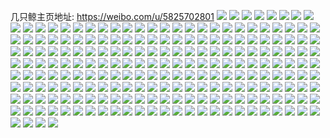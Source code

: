 几只鲸主页地址: https://weibo.com/u/5825702801 
![](https://wx4.sinaimg.cn/mw2000/006mg3qply1h8xmdb2i9ij30m62alh1f.jpg) 
![](https://wx4.sinaimg.cn/mw2000/006mg3qply1h8xmdgidu9j30u02yiauq.jpg) 
![](https://wx4.sinaimg.cn/mw2000/006mg3qply1h8xmdkd5fpj30tx340twr.jpg) 
![](https://wx4.sinaimg.cn/mw2000/006mg3qply1h8xmdnjosqj30u01404eb.jpg) 
![](https://wx4.sinaimg.cn/mw2000/006mg3qply1h8xmdbz5swj30u027ztl9.jpg) 
![](https://wx4.sinaimg.cn/mw2000/006mg3qply1h8xmdpunvyj30u01ve1ei.jpg) 
![](https://wx4.sinaimg.cn/mw2000/006mg3qply1h8xmdrgt18j30u01z0ar8.jpg) 
![](https://wx4.sinaimg.cn/mw2000/006mg3qply1h8xmdt8gpuj30u02tutqr.jpg) 
![](https://wx4.sinaimg.cn/mw2000/006mg3qply1h8xmdeya7hj30h13404fd.jpg) 
![](https://wx4.sinaimg.cn/mw2000/006mg3qply1h8xmdsj6xkj30gm340h4j.jpg) 
![](https://wx4.sinaimg.cn/mw2000/006mg3qply1h8xmdtv9awj30u01pzk0d.jpg) 
![](https://wx4.sinaimg.cn/mw2000/006mg3qply1h8hq6elj4vj30u01sz428.jpg) 
![](https://wx4.sinaimg.cn/mw2000/006mg3qply1h8hq6f7crjj30u01sztcd.jpg) 
![](https://wx4.sinaimg.cn/mw2000/006mg3qply1h8hq6hnlz3j30u01t34bm.jpg) 
![](https://wx4.sinaimg.cn/mw2000/006mg3qply1h7v88o15gaj30u01hcn3k.jpg) 
![](https://wx4.sinaimg.cn/mw2000/006mg3qply1h7v88esmsej31hc0o0wpl.jpg) 
![](https://wx4.sinaimg.cn/mw2000/006mg3qply1h7nsri1slej30u05manpd.jpg) 
![](https://wx4.sinaimg.cn/mw2000/006mg3qply1h7nsrkq7y1j30u018zk40.jpg) 
![](https://wx4.sinaimg.cn/mw2000/006mg3qply1h7nsrm3girj30u018ztgv.jpg) 
![](https://wx4.sinaimg.cn/mw2000/006mg3qply1h7nsra1ee6j31400u0gwr.jpg) 
![](https://wx4.sinaimg.cn/mw2000/006mg3qply1h7nsrpvvhrj30u01ve1i3.jpg) 
![](https://wx4.sinaimg.cn/mw2000/006mg3qply1h7nsrr9a8jj30u00u0104.jpg) 
![](https://wx4.sinaimg.cn/mw2000/006mg3qply1h7nsv2idjqj30u0140n4b.jpg) 
![](https://wx4.sinaimg.cn/mw2000/006mg3qply1h7nsv46r5xj30u018zwkr.jpg) 
![](https://wx4.sinaimg.cn/mw2000/006mg3qply1h7nsuzragaj30u0140jy6.jpg) 
![](https://wx4.sinaimg.cn/mw2000/006mg3qply1h7nsv560dej30u0140gqb.jpg) 
![](https://wx4.sinaimg.cn/mw2000/006mg3qply1h7nsv666w6j30u014079j.jpg) 
![](https://wx4.sinaimg.cn/mw2000/006mg3qply1h7nt0rktz4j31400u045e.jpg) 
![](https://wx4.sinaimg.cn/mw2000/006mg3qply1h7nt0snrorj30u0140agf.jpg) 
![](https://wx4.sinaimg.cn/mw2000/006mg3qply1h7eh53ceeuj30ur0h9myi.jpg) 
![](https://wx4.sinaimg.cn/mw2000/006mg3qply1h7eh55m8dgj30u034i4o1.jpg) 
![](https://wx4.sinaimg.cn/mw2000/006mg3qply1h7d6b4j3wnj31000u03z9.jpg) 
![](https://wx4.sinaimg.cn/mw2000/006mg3qply1h7d6b3cdkcj31pr0pvag0.jpg) 
![](https://wx4.sinaimg.cn/mw2000/006mg3qply1h7d6b9y376j30u034d1bq.jpg) 
![](https://wx4.sinaimg.cn/mw2000/006mg3qply1h7d6bbibxdj30xc0rkn0q.jpg) 
![](https://wx4.sinaimg.cn/mw2000/006mg3qply1h7d6bcgnd6j31ef0q1t97.jpg) 
![](https://wx4.sinaimg.cn/mw2000/006mg3qply1h7d6c2q0wtj31ps0pstdw.jpg) 
![](https://wx4.sinaimg.cn/mw2000/006mg3qply1h7d6c4ae2gj30u011qwkz.jpg) 
![](https://wx4.sinaimg.cn/mw2000/006mg3qply1h7d6c0v3k3j31pr0ps46e.jpg) 
![](https://wx4.sinaimg.cn/mw2000/006mg3qply1h7d6c70mjfj31pr0pwwf4.jpg) 
![](https://wx4.sinaimg.cn/mw2000/006mg3qply1h7d6c8xn88j30zx0u0jvo.jpg) 
![](https://wx4.sinaimg.cn/mw2000/006mg3qply1h7d6cokahoj318b0pqq5g.jpg) 
![](https://wx4.sinaimg.cn/mw2000/006mg3qply1h7d6cmgt7fj30u033bju7.jpg) 
![](https://wx4.sinaimg.cn/mw2000/006mg3qply1h7d78tectrj30u013zt9y.jpg) 
![](https://wx4.sinaimg.cn/mw2000/006mg3qply1h7d78wrnadj30u034idjx.jpg) 
![](https://wx4.sinaimg.cn/mw2000/006mg3qply1h7c4d8eic9j31hb0u0442.jpg) 
![](https://wx4.sinaimg.cn/mw2000/006mg3qply1h7c4d8lxb9j30u02chdo8.jpg) 
![](https://wx4.sinaimg.cn/mw2000/006mg3qply1h7c4d8wt0mj31hc0u00xs.jpg) 
![](https://wx4.sinaimg.cn/mw2000/006mg3qply1h7c4d946s9j31hb0u00xq.jpg) 
![](https://wx4.sinaimg.cn/mw2000/006mg3qply1h7c4d8524sj30u01enq4c.jpg) 
![](https://wx4.sinaimg.cn/mw2000/006mg3qply1h7c4d9cb73j31hc0u0juh.jpg) 
![](https://wx4.sinaimg.cn/mw2000/006mg3qply1h7c4gf2y0cj30u01epq4b.jpg) 
![](https://wx4.sinaimg.cn/mw2000/006mg3qply1h7c4gff4d7j31420u0tcf.jpg) 
![](https://wx4.sinaimg.cn/mw2000/006mg3qply1h7c4ges9hnj31hb0u0n0y.jpg) 
![](https://wx4.sinaimg.cn/mw2000/006mg3qply1h7c4gfo4klj31hb0u0wg1.jpg) 
![](https://wx4.sinaimg.cn/mw2000/006mg3qply1h7c4gfy3bmj30u00xraaq.jpg) 
![](https://wx4.sinaimg.cn/mw2000/006mg3qply1h6zcq4jy1aj30u01907fd.jpg) 
![](https://wx4.sinaimg.cn/mw2000/006mg3qply1h6zcq66ah1j30u01904ar.jpg) 
![](https://wx4.sinaimg.cn/mw2000/006mg3qply1h6zcq6ydm8j30u0140k2h.jpg) 
![](https://wx4.sinaimg.cn/mw2000/006mg3qply1h6w073pssmj30u02l2wgx.jpg) 
![](https://wx4.sinaimg.cn/mw2000/006mg3qply1h6w0748m74j30u01ep7ce.jpg) 
![](https://wx4.sinaimg.cn/mw2000/006mg3qply1h6w07373ynj30xd0is78o.jpg) 
![](https://wx4.sinaimg.cn/mw2000/006mg3qply1h6w074orduj30u00v9tb0.jpg) 
![](https://wx4.sinaimg.cn/mw2000/006mg3qply1h6w0750132j31hc0u00xl.jpg) 
![](https://wx4.sinaimg.cn/mw2000/006mg3qply1h6w075a1anj31400mi0wq.jpg) 
![](https://wx4.sinaimg.cn/mw2000/006mg3qply1h6w075toc1j30u022nq9c.jpg) 
![](https://wx4.sinaimg.cn/mw2000/006mg3qply1h6ouxh820nj30u0190gva.jpg) 
![](https://wx4.sinaimg.cn/mw2000/006mg3qply1h6ouxjldjrj30u0190ags.jpg) 
![](https://wx4.sinaimg.cn/mw2000/006mg3qply1h6ouxuk1jaj30sg340qqt.jpg) 
![](https://wx4.sinaimg.cn/mw2000/006mg3qply1h6ouxx4an3j30u02ceaom.jpg) 
![](https://wx4.sinaimg.cn/mw2000/006mg3qply1h6b6va9vtuj30om340nfu.jpg) 
![](https://wx4.sinaimg.cn/mw2000/006mg3qply1h6b6vb1cm3j30l0340wjv.jpg) 
![](https://wx4.sinaimg.cn/mw2000/006mg3qply1h6b6vbjy0qj30u019nq9j.jpg) 
![](https://wx4.sinaimg.cn/mw2000/006mg3qply1h6b6v93rnmj31400u0gmx.jpg) 
![](https://wx4.sinaimg.cn/mw2000/006mg3qply1h6b6vdfllyj30u0190qab.jpg) 
![](https://wx4.sinaimg.cn/mw2000/006mg3qply1h6b6vcvks4j30u00u0whj.jpg) 
![](https://wx4.sinaimg.cn/mw2000/006mg3qply1h6b6vcdzmzj30z80qfjxa.jpg) 
![](https://wx4.sinaimg.cn/mw2000/006mg3qply1h6b6vbwnzkj30u01gjq6d.jpg) 
![](https://wx4.sinaimg.cn/mw2000/006mg3qply1h5raoychk6j30u013ydl8.jpg) 
![](https://wx4.sinaimg.cn/mw2000/006mg3qply1h5jyydqfgqj30u0140n1p.jpg) 
![](https://wx4.sinaimg.cn/mw2000/006mg3qply1h55glivknij30v90h6jva.jpg) 
![](https://wx4.sinaimg.cn/mw2000/006mg3qply1h522fhj9n1j313u0town9.jpg) 
![](https://wx4.sinaimg.cn/mw2000/006mg3qply1h522aiyq78j31400u0129.jpg) 
![](https://wx4.sinaimg.cn/mw2000/006mg3qply1h522aca6wcj30u0280nk9.jpg) 
![](https://wx4.sinaimg.cn/mw2000/006mg3qply1h522ajljr1j31400u0gvi.jpg) 
![](https://wx4.sinaimg.cn/mw2000/006mg3qply1h522ah5lvjj30u0280njt.jpg) 
![](https://wx4.sinaimg.cn/mw2000/006mg3qply1h522ahqidpj30u0190dt0.jpg) 
![](https://wx4.sinaimg.cn/mw2000/006mg3qply1h522aiedr2j31400u0gwb.jpg) 
![](https://wx4.sinaimg.cn/mw2000/006mg3qply1h522afyn8ej30u02807pe.jpg) 
![](https://wx4.sinaimg.cn/mw2000/006mg3qply1h522adxg4ej30u02d0qkd.jpg) 
![](https://wx4.sinaimg.cn/mw2000/006mg3qply1h522af0dhpj30u03pdnf1.jpg) 
![](https://wx4.sinaimg.cn/mw2000/006mg3qply1h522acy8f6j30u01uo7gc.jpg) 
![](https://wx4.sinaimg.cn/mw2000/006mg3qply1h522db6f5hj30u01enwoz.jpg) 
![](https://wx4.sinaimg.cn/mw2000/006mg3qply1h522daih20j30u0140q8e.jpg) 
![](https://wx4.sinaimg.cn/mw2000/006mg3qply1h51esl7922j30u01407fs.jpg) 
![](https://wx4.sinaimg.cn/mw2000/006mg3qply1h51esndvxhj30u0140dqp.jpg) 
![](https://wx4.sinaimg.cn/mw2000/006mg3qply1h51esowrg5j30u0140jyv.jpg) 
![](https://wx4.sinaimg.cn/mw2000/006mg3qply1h51esjx46oj30u01407dg.jpg) 
![](https://wx4.sinaimg.cn/mw2000/006mg3qply1h4uzc1myo8j31400u0gt9.jpg) 
![](https://wx4.sinaimg.cn/mw2000/006mg3qply1h4uzc1xyb8j31400u0gsb.jpg) 
![](https://wx4.sinaimg.cn/mw2000/006mg3qply1h4aaw8hpulj30u010vak7.jpg) 
![](https://wx4.sinaimg.cn/mw2000/006mg3qply1h4aawahsgnj30rr0z9ds5.jpg) 
![](https://wx4.sinaimg.cn/mw2000/006mg3qpgy1h3m0csnyecj31400u0dnf.jpg) 
![](https://wx4.sinaimg.cn/mw2000/006mg3qply1h3kwy2c02bj30u011wgrr.jpg) 
![](https://wx4.sinaimg.cn/mw2000/006mg3qply1h3kwy0sm3pj30u0190n4n.jpg) 
![](https://wx4.sinaimg.cn/mw2000/006mg3qply1h3kwy1k2iij31400u0q86.jpg) 
![](https://wx4.sinaimg.cn/mw2000/006mg3qply1h3kwy4x9fpj31400u0jy7.jpg) 
![](https://wx4.sinaimg.cn/mw2000/006mg3qply1h3kwxz4zv9j31400u0q93.jpg) 
![](https://wx4.sinaimg.cn/mw2000/006mg3qply1h3kwy5xkaqj31400u0tg7.jpg) 
![](https://wx4.sinaimg.cn/mw2000/006mg3qply1h3kc2z64m5j30u00midk7.jpg) 
![](https://wx4.sinaimg.cn/mw2000/006mg3qply1h3drb5qg80j30u0190tk1.jpg) 
![](https://wx4.sinaimg.cn/mw2000/006mg3qply1h3drecdkh8j30u02s77wh.jpg) 
![](https://wx4.sinaimg.cn/mw2000/006mg3qply1h3drefgq0cj30u0140aoh.jpg) 
![](https://wx4.sinaimg.cn/mw2000/006mg3qply1h3drbeg2mxj30u01ldaq3.jpg) 
![](https://wx4.sinaimg.cn/mw2000/006mg3qply1h3f31zu4h0j311c0u0k2g.jpg) 
![](https://wx4.sinaimg.cn/mw2000/006mg3qply1h3dq8qhd1xj31400u0djk.jpg) 
![](https://wx4.sinaimg.cn/mw2000/006mg3qply1h3dqaismx8j31400u0gve.jpg) 
![](https://wx4.sinaimg.cn/mw2000/006mg3qply1h3dq8vtp33j30u02ydnir.jpg) 
![](https://wx4.sinaimg.cn/mw2000/006mg3qply1h3dq96avj8j30u0176ais.jpg) 
![](https://wx4.sinaimg.cn/mw2000/006mg3qply1h3dq9m14umj31940u0gsb.jpg) 
![](https://wx4.sinaimg.cn/mw2000/006mg3qply1h3dq985dkrj30u0280wxw.jpg) 
![](https://wx4.sinaimg.cn/mw2000/006mg3qply1h3dq9ni06wj31400u07b6.jpg) 
![](https://wx4.sinaimg.cn/mw2000/006mg3qply1h3dq9bcxxxj31400u0ai0.jpg) 
![](https://wx4.sinaimg.cn/mw2000/006mg3qply1h3dqb4jo94j30u038s1kx.jpg) 
![](https://wx4.sinaimg.cn/mw2000/006mg3qply1h3dl8zknpaj30u01907aj.jpg) 
![](https://wx4.sinaimg.cn/mw2000/006mg3qply1h3dl9qim7jj30u01v6qfx.jpg) 
![](https://wx4.sinaimg.cn/mw2000/006mg3qply1h3dlap30cij30u014077o.jpg) 
![](https://wx4.sinaimg.cn/mw2000/006mg3qply1h3dl9pqyiyj30u02i04ce.jpg) 
![](https://wx4.sinaimg.cn/mw2000/006mg3qply1h3dla7131vj30u01ujnag.jpg) 
![](https://wx4.sinaimg.cn/mw2000/006mg3qply1h3dk68gtt1j30u015pahz.jpg) 
![](https://wx4.sinaimg.cn/mw2000/006mg3qply1h3dk68v6svj31400u07f5.jpg) 
![](https://wx4.sinaimg.cn/mw2000/006mg3qply1h3dk67w0svj31400u0jy9.jpg) 
![](https://wx4.sinaimg.cn/mw2000/006mg3qply1h3dk695ml2j30u0140wl7.jpg) 
![](https://wx4.sinaimg.cn/mw2000/006mg3qply1h3dk69nik4j31400u07dy.jpg) 
![](https://wx4.sinaimg.cn/mw2000/006mg3qply1h3dk6rmfnxj30u013z10c.jpg) 
![](https://wx4.sinaimg.cn/mw2000/006mg3qply1h3djhx6pppj31400u07ca.jpg) 
![](https://wx4.sinaimg.cn/mw2000/006mg3qply1h3djgh16nvj30u010qwm9.jpg) 
![](https://wx4.sinaimg.cn/mw2000/006mg3qply1h3djgiq6saj30u012eq8c.jpg) 
![](https://wx4.sinaimg.cn/mw2000/006mg3qply1h3djgiab7aj30u012ytec.jpg) 
![](https://wx4.sinaimg.cn/mw2000/006mg3qply1h384v5uf1wj313u0tu13j.jpg) 
![](https://wx4.sinaimg.cn/mw2000/006mg3qply1h1v35u7zjlj30s0340qjk.jpg) 
![](https://wx4.sinaimg.cn/mw2000/006mg3qply1h11hxpw4n7j30xc2s04qp.jpg) 
![](https://wx4.sinaimg.cn/mw2000/006mg3qply1h11hxus8uaj30xc4xsx6p.jpg) 
![](https://wx4.sinaimg.cn/mw2000/006mg3qply1h11hxw461vj30me340hdt.jpg) 
![](https://wx4.sinaimg.cn/mw2000/006mg3qply1h0zvc4xk9gj314u09kdgx.jpg) 
![](https://wx4.sinaimg.cn/mw2000/006mg3qply1gzk6dlzbq6j30u0140qda.jpg) 
![](https://wx4.sinaimg.cn/mw2000/006mg3qply1gzk6dmffmfj30u0135qaz.jpg) 
![](https://wx4.sinaimg.cn/mw2000/006mg3qply1gzb4p8pqn7j31400u0wm4.jpg) 
![](https://wx4.sinaimg.cn/mw2000/006mg3qply1gzb4p9f85ej31400u0woj.jpg) 
![](https://wx4.sinaimg.cn/mw2000/006mg3qply1gzb4pa1ck6j31400u0n6s.jpg) 
![](https://wx4.sinaimg.cn/mw2000/006mg3qply1gz9woknljhj30t211u479.jpg) 
![](https://wx4.sinaimg.cn/mw2000/006mg3qply1gz6iojn8bmj30u0140jwh.jpg) 
![](https://wx4.sinaimg.cn/mw2000/006mg3qply1gz6ioc18v8j313z0u0qaw.jpg) 
![](https://wx4.sinaimg.cn/mw2000/006mg3qply1gz6ioj720kj30u04ct7wh.jpg) 
![](https://wx4.sinaimg.cn/mw2000/006mg3qply1gz47gzu97jj30u0140tgi.jpg) 
![](https://wx4.sinaimg.cn/mw2000/006mg3qply1gz47gyv758j30u10u0ag5.jpg) 
![](https://wx4.sinaimg.cn/mw2000/006mg3qply1gylparlic7j31400u0wm8.jpg) 
![](https://wx4.sinaimg.cn/mw2000/006mg3qply1gylpaqgg6qj30u02i0ao8.jpg) 
![](https://wx4.sinaimg.cn/mw2000/006mg3qply1gylpaqvtudj31400u0n3j.jpg) 
![](https://wx4.sinaimg.cn/mw2000/006mg3qply1gygn3fasvoj30u0140aje.jpg) 
![](https://wx4.sinaimg.cn/mw2000/006mg3qply1gygn3egmvbj30u013zdpi.jpg) 
![](https://wx4.sinaimg.cn/mw2000/006mg3qply1gygn3et02ej30u0140n73.jpg) 
![](https://wx4.sinaimg.cn/mw2000/006mg3qply1gygn3e4j7vj30u0140tj1.jpg) 
![](https://wx4.sinaimg.cn/mw2000/006mg3qply1gygn3ftqm6j30u0140qar.jpg) 
![](https://wx4.sinaimg.cn/mw2000/006mg3qply1gygn3g1jpqj30u01407d6.jpg) 
![](https://wx4.sinaimg.cn/mw2000/006mg3qply1gxv1jo2vs8j30u010jgue.jpg) 
![](https://wx4.sinaimg.cn/mw2000/006mg3qply1gxp2rs6diaj30t71fw100.jpg) 
![](https://wx4.sinaimg.cn/mw2000/006mg3qply1gxl7bv4d9xj32c03407wj.jpg) 
![](https://wx4.sinaimg.cn/mw2000/006mg3qply1guoothgi1gj60v90xgann02.jpg) 
![](https://wx4.sinaimg.cn/mw2000/006mg3qply1gu0e8gxhg3j63402c0b2a02.jpg) 
![](https://wx4.sinaimg.cn/mw2000/006mg3qply1gu0e8hz5mmj61lh17419w02.jpg) 
![](https://wx4.sinaimg.cn/mw2000/006mg3qply1gtnggarsqej61400u0q8b02.jpg) 
![](https://wx4.sinaimg.cn/mw2000/006mg3qply1gtnggacblqj61400u0te002.jpg) 
![](https://wx4.sinaimg.cn/mw2000/006mg3qply1gtnggb3sb3j60u0140jwj02.jpg) 
![](https://wx4.sinaimg.cn/mw2000/006mg3qply1gtnggbp051j60u0140wj702.jpg) 
![](https://wx4.sinaimg.cn/mw2000/006mg3qply1gtnggc01x5j61400u0whx02.jpg) 
![](https://wx4.sinaimg.cn/mw2000/006mg3qply1gtnggcbumqj60u012cwgq02.jpg) 
![](https://wx4.sinaimg.cn/mw2000/006mg3qply1gtgkejem5qj61400u012m02.jpg) 
![](https://wx4.sinaimg.cn/mw2000/006mg3qply1gtgkeiiwp4j60u0166h0602.jpg) 
![](https://wx4.sinaimg.cn/mw2000/006mg3qply1gtgkg0kt0aj60u40u078u02.jpg) 
![](https://wx4.sinaimg.cn/mw2000/006mg3qply1gtaqtebczuj33402c0b29.jpg) 
![](https://wx4.sinaimg.cn/mw2000/006mg3qply1gtaqtftjlnj330u29mb29.jpg) 
![](https://wx4.sinaimg.cn/mw2000/006mg3qply1gt0gbnfc1yj31kx16o4ib.jpg) 
![](https://wx4.sinaimg.cn/mw2000/006mg3qply1gt0gbjzptdj32c03401kz.jpg) 
![](https://wx4.sinaimg.cn/mw2000/006mg3qply1gt0gbly6owj31kx16o4gm.jpg) 
![](https://wx4.sinaimg.cn/mw2000/006mg3qply1gt0gbub9tzj33402c0x6p.jpg) 
![](https://wx4.sinaimg.cn/mw2000/006mg3qply1gt0gbqoeyoj31dt0s1tm7.jpg) 
![](https://wx4.sinaimg.cn/mw2000/006mg3qply1gt0gbgeuqgj328w28w1kx.jpg) 
![](https://wx4.sinaimg.cn/mw2000/006mg3qply1gt0gbsdxlgj32c0340x6p.jpg) 
![](https://wx4.sinaimg.cn/mw2000/006mg3qply1gt0gbfct7xj30u00u041e.jpg) 
![](https://wx4.sinaimg.cn/mw2000/006mg3qply1gt0gbpxt8zj32c02c0qv5.jpg) 
![](https://wx4.sinaimg.cn/mw2000/006mg3qply1gsaw36ytj4j30u01407cz.jpg) 
![](https://wx4.sinaimg.cn/mw2000/006mg3qply1gsaw38sugkj31400u0wk6.jpg) 
![](https://wx4.sinaimg.cn/mw2000/006mg3qply1gs7koj08cuj31400u0q99.jpg) 
![](https://wx4.sinaimg.cn/mw2000/006mg3qply1gs7koxbu6bj60rs1jkh5502.jpg) 
![](https://wx4.sinaimg.cn/mw2000/006mg3qply1gs7kp0veovj30u00u07bp.jpg) 
![](https://wx4.sinaimg.cn/mw2000/006mg3qply1gs7kopuirrj30rs15ok6y.jpg) 
![](https://wx4.sinaimg.cn/mw2000/006mg3qpgy1grzmfq5jjij30u0140gqc.jpg) 
![](https://wx4.sinaimg.cn/mw2000/006mg3qpgy1gryy0eair7j30u0140wk9.jpg) 
![](https://wx4.sinaimg.cn/mw2000/006mg3qply1grr3z6wifej33342bc1ky.jpg) 
![](https://wx4.sinaimg.cn/mw2000/006mg3qply1grr3z7cngfj30rs15otij.jpg) 
![](https://wx4.sinaimg.cn/mw2000/006mg3qply1grr3z4h4n1j60ln15ok0502.jpg) 
![](https://wx4.sinaimg.cn/mw2000/006mg3qply1grr3z80ntfj30rs3h0b29.jpg) 
![](https://wx4.sinaimg.cn/mw2000/006mg3qply1gr22114d39j33342bce84.jpg) 
![](https://wx4.sinaimg.cn/mw2000/006mg3qply1gr22129oqpj327v1nxb29.jpg) 
![](https://wx4.sinaimg.cn/mw2000/006mg3qply1gr22141m4sj30u00wyn72.jpg) 
![](https://wx4.sinaimg.cn/mw2000/006mg3qply1gr220zmhh1j31yk1fo1kx.jpg) 
![](https://wx4.sinaimg.cn/mw2000/006mg3qply1gr2215cq22j33402c01kz.jpg) 
![](https://wx4.sinaimg.cn/mw2000/006mg3qply1gr2213hlyvj326w1n7b29.jpg) 
![](https://wx4.sinaimg.cn/mw2000/006mg3qply1gqvpcnif6bj30u02bb4ct.jpg) 
![](https://wx4.sinaimg.cn/mw2000/006mg3qply1gqsqtcmix6j30u0280apt.jpg) 
![](https://wx4.sinaimg.cn/mw2000/006mg3qply1gqsqtbgk7nj30u02i07qq.jpg) 
